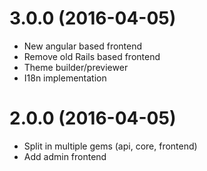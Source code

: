 # 3.0.0 (2016-04-05)

* New angular based frontend
* Remove old Rails based frontend
* Theme builder/previewer
* I18n implementation

# 2.0.0 (2016-04-05)

* Split in multiple gems (api, core, frontend)
* Add admin frontend
